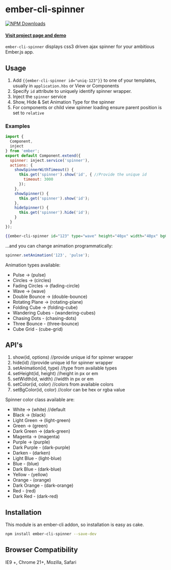 # ember-cli-spinner

[![NPM Downloads][]](https://www.npmjs.org/package/ember-cli-spinner)

#### [Visit project page and demo](http://ajainvivek.github.io/ember-cli-spinner/)

`ember-cli-spinner` displays css3 driven ajax spinner for your ambitious Ember.js app.

## Usage

1. Add `{{ember-cli-spinner id="uniq-123"}}` to one of your templates, usually in `application.hbs` or View or Components
2. Specify `id` attribute to uniquely identify spinner wrapper.
3. Inject the `spinner` service
4. Show, Hide & Set Animation Type for the spinner
5. For components or child view spinner loading ensure parent position is set to `relative`

### Examples

```js
import {
  Component,
  inject
} from 'ember';
export default Component.extend({
  spinner: inject.service('spinner'),
  actions: {
    showSpinnerWithTimeout() {
      this.get('spinner').show('id', { //Provide the unique id
        timeout: 3000
      });
    },
    showSpinner() {
      this.get('spinner').show('id');
    },
    hideSpinner() {
      this.get('spinner').hide('id');
    }
  }
});
```

```handlebars
{{ember-cli-spinner id="123" type="wave" height="40px" width="40px" bgColor="transparent" color="dark-red"}}
```

...and you can change animation programmatically:

```js
spinner.setAnimation('123', 'pulse');
```

Animation types available:

- Pulse -> (pulse)
- Circles -> (circles)
- Fading Circles -> (fading-circle)
- Wave -> (wave)
- Double Bounce -> (double-bounce)
- Rotating Plane -> (rotating-plane)
- Folding Cube -> (folding-cube)
- Wandering Cubes - (wandering-cubes)
- Chasing Dots - (chasing-dots)
- Three Bounce - (three-bounce)
- Cube Grid - (cube-grid)

## API's

1. show(id, options) //provide unique id for spinner wrapper
2. hide(id) //provide unique id for spinner wrapper
3. setAnimation(id, type) //type from available types
4. setHeight(id, height) //height in px or em
5. setWidth(id, width) //width in px or em
6. setColor(id, color) //colors from available colors
7. setBgColor(id, color) //color can be hex or rgba value

Spinner color class available are:

- White -> (white) //default
- Black -> (black)
- Light Green -> (light-green)
- Green -> (green)
- Dark Green -> (dark-green)
- Magenta -> (magenta)
- Purple -> (purple)
- Dark Purple - (dark-purple)
- Darken - (darken)
- Light Blue - (light-blue)
- Blue - (blue)
- Dark Blue - (dark-blue)
- Yellow - (yellow)
- Orange - (orange)
- Dark Orange - (dark-orange)
- Red - (red)
- Dark Red - (dark-red)

## Installation

This module is an ember-cli addon, so installation is easy as cake.

```sh
npm install ember-cli-spinner --save-dev
```

## Browser Compatibility

IE9 +, Chrome 21+, Mozilla, Safari

[NPM Downloads]: https://img.shields.io/npm/dm/ember-cli-spinner.svg
